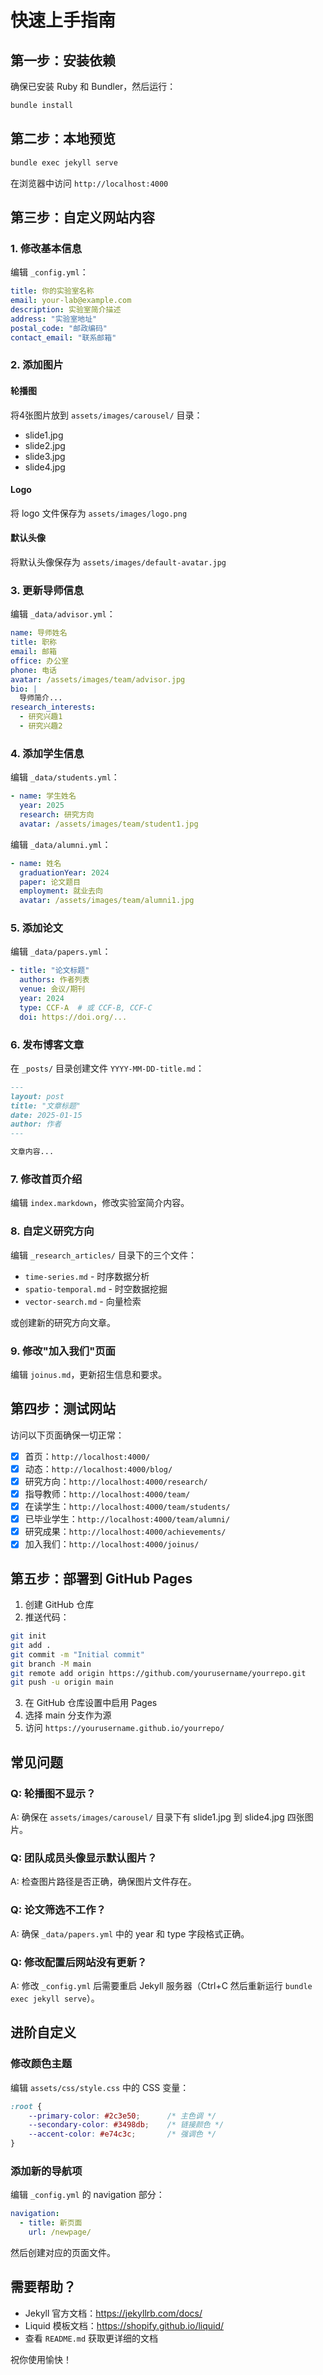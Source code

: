 # 快速上手指南

## 第一步：安装依赖

确保已安装 Ruby 和 Bundler，然后运行：

```bash
bundle install
```

## 第二步：本地预览

```bash
bundle exec jekyll serve
```

在浏览器中访问 `http://localhost:4000`

## 第三步：自定义网站内容

### 1. 修改基本信息

编辑 `_config.yml`：

```yaml
title: 你的实验室名称
email: your-lab@example.com
description: 实验室简介描述
address: "实验室地址"
postal_code: "邮政编码"
contact_email: "联系邮箱"
```

### 2. 添加图片

#### 轮播图
将4张图片放到 `assets/images/carousel/` 目录：
- slide1.jpg
- slide2.jpg
- slide3.jpg
- slide4.jpg

#### Logo
将 logo 文件保存为 `assets/images/logo.png`

#### 默认头像
将默认头像保存为 `assets/images/default-avatar.jpg`

### 3. 更新导师信息

编辑 `_data/advisor.yml`：

```yaml
name: 导师姓名
title: 职称
email: 邮箱
office: 办公室
phone: 电话
avatar: /assets/images/team/advisor.jpg
bio: |
  导师简介...
research_interests:
  - 研究兴趣1
  - 研究兴趣2
```

### 4. 添加学生信息

编辑 `_data/students.yml`：

```yaml
- name: 学生姓名
  year: 2025
  research: 研究方向
  avatar: /assets/images/team/student1.jpg
```

编辑 `_data/alumni.yml`：

```yaml
- name: 姓名
  graduationYear: 2024
  paper: 论文题目
  employment: 就业去向
  avatar: /assets/images/team/alumni1.jpg
```

### 5. 添加论文

编辑 `_data/papers.yml`：

```yaml
- title: "论文标题"
  authors: 作者列表
  venue: 会议/期刊
  year: 2024
  type: CCF-A  # 或 CCF-B, CCF-C
  doi: https://doi.org/...
```

### 6. 发布博客文章

在 `_posts/` 目录创建文件 `YYYY-MM-DD-title.md`：

```markdown
---
layout: post
title: "文章标题"
date: 2025-01-15
author: 作者
---

文章内容...
```

### 7. 修改首页介绍

编辑 `index.markdown`，修改实验室简介内容。

### 8. 自定义研究方向

编辑 `_research_articles/` 目录下的三个文件：
- `time-series.md` - 时序数据分析
- `spatio-temporal.md` - 时空数据挖掘
- `vector-search.md` - 向量检索

或创建新的研究方向文章。

### 9. 修改"加入我们"页面

编辑 `joinus.md`，更新招生信息和要求。

## 第四步：测试网站

访问以下页面确保一切正常：

- [x] 首页：`http://localhost:4000/`
- [x] 动态：`http://localhost:4000/blog/`
- [x] 研究方向：`http://localhost:4000/research/`
- [x] 指导教师：`http://localhost:4000/team/`
- [x] 在读学生：`http://localhost:4000/team/students/`
- [x] 已毕业学生：`http://localhost:4000/team/alumni/`
- [x] 研究成果：`http://localhost:4000/achievements/`
- [x] 加入我们：`http://localhost:4000/joinus/`

## 第五步：部署到 GitHub Pages

1. 创建 GitHub 仓库
2. 推送代码：

```bash
git init
git add .
git commit -m "Initial commit"
git branch -M main
git remote add origin https://github.com/yourusername/yourrepo.git
git push -u origin main
```

3. 在 GitHub 仓库设置中启用 Pages
4. 选择 main 分支作为源
5. 访问 `https://yourusername.github.io/yourrepo/`

## 常见问题

### Q: 轮播图不显示？
A: 确保在 `assets/images/carousel/` 目录下有 slide1.jpg 到 slide4.jpg 四张图片。

### Q: 团队成员头像显示默认图片？
A: 检查图片路径是否正确，确保图片文件存在。

### Q: 论文筛选不工作？
A: 确保 `_data/papers.yml` 中的 year 和 type 字段格式正确。

### Q: 修改配置后网站没有更新？
A: 修改 `_config.yml` 后需要重启 Jekyll 服务器（Ctrl+C 然后重新运行 `bundle exec jekyll serve`）。

## 进阶自定义

### 修改颜色主题

编辑 `assets/css/style.css` 中的 CSS 变量：

```css
:root {
    --primary-color: #2c3e50;      /* 主色调 */
    --secondary-color: #3498db;    /* 链接颜色 */
    --accent-color: #e74c3c;       /* 强调色 */
}
```

### 添加新的导航项

编辑 `_config.yml` 的 navigation 部分：

```yaml
navigation:
  - title: 新页面
    url: /newpage/
```

然后创建对应的页面文件。

## 需要帮助？

- Jekyll 官方文档：https://jekyllrb.com/docs/
- Liquid 模板文档：https://shopify.github.io/liquid/
- 查看 `README.md` 获取更详细的文档

祝你使用愉快！
